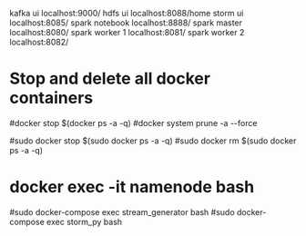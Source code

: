 kafka ui	localhost:9000/
hdfs ui 	localhost:8088/home
storm ui	localhost:8085/
spark notebook 	localhost:8888/
spark master	localhost:8080/
spark worker 1	localhost:8081/
spark worker 2	localhost:8082/



# Stop and delete all docker containers
#docker stop $(docker ps -a -q)
#docker system prune -a --force


#sudo docker stop $(sudo docker ps -a -q)
#sudo docker rm $(sudo docker ps -a -q)

# docker exec -it namenode bash
#sudo docker-compose exec stream_generator bash
#sudo docker-compose exec storm_py bash

